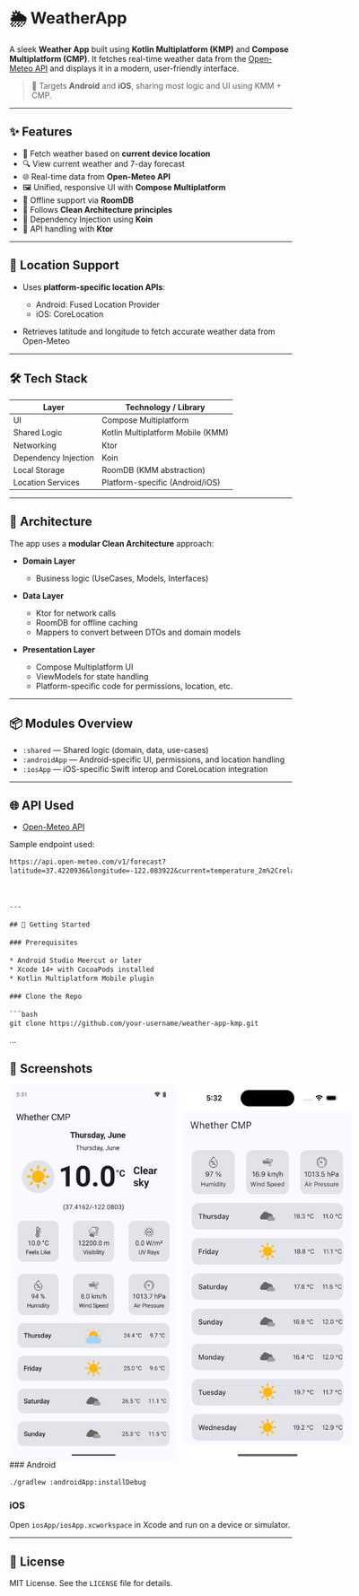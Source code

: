 
# 🌦️ WeatherApp

A sleek **Weather App** built using **Kotlin Multiplatform (KMP)** and **Compose Multiplatform (CMP)**. It fetches real-time weather data from the [Open-Meteo API](https://open-meteo.com/) and displays it in a modern, user-friendly interface.

> 🚀 Targets **Android** and **iOS**, sharing most logic and UI using KMM + CMP.

---

## ✨ Features

* 📍 Fetch weather based on **current device location**
* 🔍 View current weather and 7-day forecast
* 🌐 Real-time data from **Open-Meteo API**
* 🖼️ Unified, responsive UI with **Compose Multiplatform**
* 💾 Offline support via **RoomDB**
* 🧱 Follows **Clean Architecture principles**
* 💉 Dependency Injection using **Koin**
* 🔌 API handling with **Ktor**

---

## 📍 Location Support

* Uses **platform-specific location APIs**:

    * Android: Fused Location Provider
    * iOS: CoreLocation
* Retrieves latitude and longitude to fetch accurate weather data from Open-Meteo

---

## 🛠️ Tech Stack

| Layer                | Technology / Library              |
| -------------------- | --------------------------------- |
| UI                   | Compose Multiplatform             |
| Shared Logic         | Kotlin Multiplatform Mobile (KMM) |
| Networking           | Ktor                              |
| Dependency Injection | Koin                              |
| Local Storage        | RoomDB (KMM abstraction)          |
| Location Services    | Platform-specific (Android/iOS)   |

---

## 🧱 Architecture

The app uses a **modular Clean Architecture** approach:

* **Domain Layer**

    * Business logic (UseCases, Models, Interfaces)
* **Data Layer**

    * Ktor for network calls
    * RoomDB for offline caching
    * Mappers to convert between DTOs and domain models
* **Presentation Layer**

    * Compose Multiplatform UI
    * ViewModels for state handling
    * Platform-specific code for permissions, location, etc.

---

## 📦 Modules Overview

* `:shared` — Shared logic (domain, data, use-cases)
* `:androidApp` — Android-specific UI, permissions, and location handling
* `:iosApp` — iOS-specific Swift interop and CoreLocation integration

---

## 🌐 API Used

* [Open-Meteo API](https://open-meteo.com/en/docs)

Sample endpoint used:

```
https://api.open-meteo.com/v1/forecast?latitude=37.4220936&longitude=-122.083922&current=temperature_2m%2Crelative_humidity_2m%2Cweather_code%2Cwind_speed_10m%2Cvisibility%2Cpressure_msl%2Cis_day%2Cshortwave_radiation&daily=weather_code%2Ctemperature_2m_max%2Ctemperature_2m_min```



---

## 🚀 Getting Started

### Prerequisites

* Android Studio Meercut or later
* Xcode 14+ with CocoaPods installed
* Kotlin Multiplatform Mobile plugin

### Clone the Repo

```bash
git clone https://github.com/your-username/weather-app-kmp.git
```
... 

## 📸 Screenshots

<div style="display: flex; gap: 10px;">
 <img src="media/1.png" width="300" alt="Home Screen" />
<img src="media/2.png" width="300" alt="Detailed Screen" />
</div>
### Android

```bash
./gradlew :androidApp:installDebug
```

### iOS

Open `iosApp/iosApp.xcworkspace` in Xcode and run on a device or simulator.

---

## 📜 License

MIT License. See the `LICENSE` file for details.
